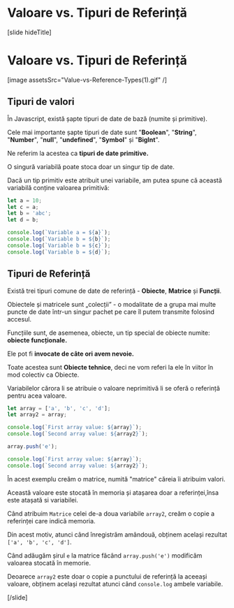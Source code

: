# Valoare vs. Tipuri de Referință

[slide hideTitle]
# Valoare vs. Tipuri de Referință

[image assetsSrc="Value-vs-Reference-Types(1).gif" /]

## Tipuri de valori

În Javascript, există șapte tipuri de date de bază (numite și primitive).

Cele mai importante șapte tipuri de date sunt "**Boolean**", "**String**", "**Number**", "**null**", "**undefined**", "**Symbol**" și "**BigInt**".

Ne referim la acestea ca **tipuri de date primitive.**

O singură variabilă poate stoca doar un singur tip de date.

Dacă un tip primitiv este atribuit unei variabile, am putea spune că această variabilă conține valoarea primitivă:

``` js live
let a = 10;
let c = a;
let b = 'abc';
let d = b;

console.log(`Variable a = ${a}`);
console.log(`Variable b = ${b}`);
console.log(`Variable b = ${c}`);
console.log(`Variable b = ${d}`);
```

## Tipuri de Referință

Există trei tipuri comune de date de referință - **Obiecte**, **Matrice** și **Funcții**.

Obiectele și matricele sunt „colecții” - o modalitate de a grupa mai multe puncte de date într-un singur pachet pe care îl putem transmite folosind accesul.

Funcțiile sunt, de asemenea, obiecte, un tip special de obiecte numite: **obiecte funcționale.**

Ele pot fi **invocate de câte ori avem nevoie.**

Toate acestea sunt **Obiecte tehnice**, deci ne vom referi la ele în viitor în mod colectiv ca Obiecte.

Variabilelor cărora li se atribuie o valoare neprimitivă li se oferă o referință pentru acea valoare.

``` js live
let array = ['a', 'b', 'c', 'd'];
let array2 = array;

console.log(`First array value: ${array}`);
console.log(`Second array value: ${array2}`);

array.push('e');

console.log(`First array value: ${array}`);
console.log(`Second array value: ${array2}`);
```

În acest exemplu creăm o matrice, numită "matrice" căreia îi atribuim valori.

Această valoare este stocată în memoria și atașarea doar a referinței,însa este atașată si variabilei.

Când atribuim `Matrice` celei de-a doua variabile `array2`, creăm o copie a referinței care indică memoria.

Din acest motiv, atunci când înregistrăm amândouă, obținem același rezultat `['a', 'b', 'c', 'd']`. 
 
Când adăugăm șirul `e` la matrice făcând `array.push('e')` modificăm valoarea stocată în memorie.
 
Deoarece `array2` este doar o copie a punctului de referință la aceeași valoare, obținem același rezultat atunci când `console.log` ambele variabile. 

[/slide]